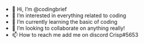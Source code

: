 - 👋 Hi, I’m @codingbrief
- 👀 I’m interested in everything related to coding
- 🌱 I’m currently learning the basic of coding 
- 💞️ I’m looking to collaborate on anything really!
- 📫 How to reach me add me on discord Crisp#5653 

<!---
codingbrief/codingbrief is a ✨ special ✨ repository because its `README.md` (this file) appears on your GitHub profile.
You can click the Preview link to take a look at your changes.
--->
